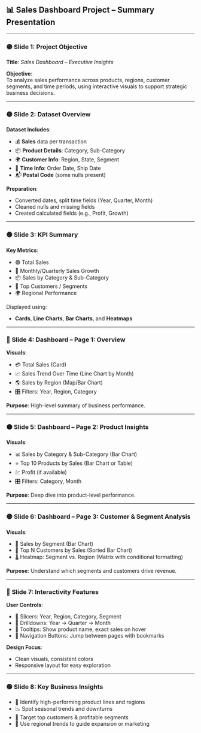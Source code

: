 ## 📊 **Sales Dashboard Project – Summary Presentation**

---

### 🟣 **Slide 1: Project Objective**

**Title**: *Sales Dashboard – Executive Insights*

**Objective**:  
To analyze sales performance across products, regions, customer segments, and time periods, using interactive visuals to support strategic business decisions.

---

### 🟡 **Slide 2: Dataset Overview**

**Dataset Includes**:
- 💰 **Sales** data per transaction  
- 📦 **Product Details**: Category, Sub-Category  
- 🌍 **Customer Info**: Region, State, Segment  
- 📆 **Time Info**: Order Date, Ship Date  
- 📬 **Postal Code** (some nulls present)

**Preparation**:
- Converted dates, split time fields (Year, Quarter, Month)
- Cleaned nulls and missing fields
- Created calculated fields (e.g., Profit, Growth)

---

### 🟢 **Slide 3: KPI Summary**

**Key Metrics**:
- 🟢 Total Sales  
- 🔼 Monthly/Quarterly Sales Growth  
- 📦 Sales by Category & Sub-Category  
- 👥 Top Customers / Segments  
- 🌍 Regional Performance  

Displayed using:
- **Cards**, **Line Charts**, **Bar Charts**, and **Heatmaps**

---

### 🔵 **Slide 4: Dashboard – Page 1: Overview**

**Visuals**:
- 💳 Total Sales (Card)
- 📈 Sales Trend Over Time (Line Chart by Month)
- 🌎 Sales by Region (Map/Bar Chart)
- 🎛 Filters: Year, Region, Category

**Purpose**: High-level summary of business performance.

---

### 🟠 **Slide 5: Dashboard – Page 2: Product Insights**

**Visuals**:
- 📊 Sales by Category & Sub-Category (Bar Chart)
- ⭐ Top 10 Products by Sales (Bar Chart or Table)
- 💹 Profit (if available)
- 🎛 Filters: Category, Month

**Purpose**: Deep dive into product-level performance.

---

### 🟣 **Slide 6: Dashboard – Page 3: Customer & Segment Analysis**

**Visuals**:
- 👥 Sales by Segment (Bar Chart)
- 🧍 Top N Customers by Sales (Sorted Bar Chart)
- 🌡 Heatmap: Segment vs. Region (Matrix with conditional formatting)

**Purpose**: Understand which segments and customers drive revenue.

---

### 🔴 **Slide 7: Interactivity Features**

**User Controls**:
- 🔄 Slicers: Year, Region, Category, Segment  
- 🔽 Drilldowns: Year → Quarter → Month  
- 🧊 Tooltips: Show product name, exact sales on hover  
- 🔘 Navigation Buttons: Jump between pages with bookmarks  

**Design Focus**:
- Clean visuals, consistent colors
- Responsive layout for easy exploration

---

### 🟢 **Slide 8: Key Business Insights**

- 🚀 Identify high-performing product lines and regions  
- 📉 Spot seasonal trends and downturns  
- 👤 Target top customers & profitable segments  
- 🧭 Use regional trends to guide expansion or marketing
